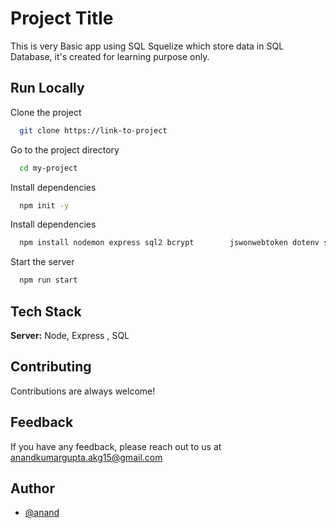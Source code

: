 
# Project Title
This is very Basic app using SQL Squelize which store data in SQL Database, it's created for learning purpose only.


## Run Locally

Clone the project

```bash
  git clone https://link-to-project
```

Go to the project directory

```bash
  cd my-project
```

Install dependencies

```bash
  npm init -y
```
Install dependencies

```bash
  npm install nodemon express sql2 bcrypt        jswonwebtoken dotenv sequelize
```

Start the server

```bash
  npm run start
```


## Tech Stack

**Server:**  Node, Express , SQL


## Contributing

Contributions are always welcome!
</br>

## Feedback

If you have any feedback, please reach out to us at anandkumargupta.akg15@gmail.com


## Author

- [@anand](https://github.com/Anandkr21)
